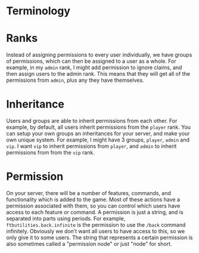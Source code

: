 # Terminology

# Ranks
Instead of assigning permissions to every user individually, we have groups of permissions, which can then be assigned to a user as a whole.
For example, in my `admin` rank, I might add permission to ignore claims, and then assign users to the admin rank. This means that they will get all of the permissions from `admin`, plus any they have themselves.

# Inheritance
Users and groups are able to inherit permissions from each other. For example, by default, all users inherit permissions from the `player` rank. You can setup your own groups an inheritances for your server, and make your own unique system.
For example, I might have 3 groups, `player`, `admin` and `vip`. I want `vip` to inherit permissions from `player`, and `admin` to inherit permissions from from the `vip` rank.

# Permission
On your server, there will be a number of features, commands, and functionality which is added to the game. Most of these actions have a permission associated with them, so you can control which users have access to each feature or command.
A permission is just a string, and is separated into parts using periods. For example, `ftbutilities.back.infinite` is the permission to use the `/back` command infinitely. Obviously we don’t want all users to have access to this, so we only give it to some users.
The string that represents a certain permission is also sometimes called a "permission node" or just "node" for short.
